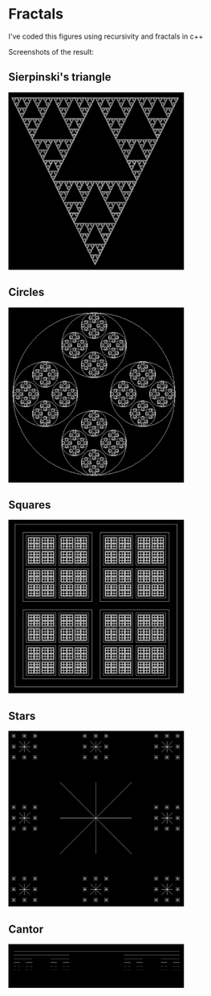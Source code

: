 # Fractals

I've coded this figures using recursivity and fractals in c++

Screenshots of the result:



## Sierpinski's triangle
<p align="left">
  <img src="Screenshots/Sierpinski_triangle.PNG" width="350" title="Sierpinski's triangle">  
</p>

## Circles
<p align="left">
  <img src="Screenshots/Circles.PNG" width="350" title="Circles">  
</p>

## Squares
<p align="left">
  <img src="Screenshots/Squares.PNG" width="350" title="Squares">  
</p>

## Stars
<p align="left">
  <img src="Screenshots/Stars.PNG" width="350" title="Stars">  
</p>

## Cantor
<p align="left">
  <img src="Screenshots/Cantor.PNG" width="350" title="Cantor">  
</p>
